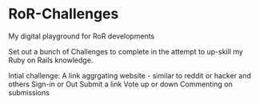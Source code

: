 # RoR-Challenges
My digital playground for RoR developments

Set out a bunch of Challenges to complete in the attempt to up-skill my Ruby on Rails knowledge. 

Intial challenge:
A link aggrgating website - similar to reddit or hacker and others
Sign-in or Out
Submit a link
Vote up or down
Commenting on submissions


